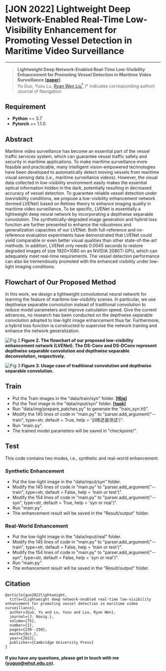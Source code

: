# [JON 2022] Lightweight Deep Network-Enabled Real-Time Low-Visibility Enhancement for Promoting Vessel Detection in Maritime Video Surveillance 

---
>**Lightweight Deep Network-Enabled Real-Time Low-Visibility Enhancement for Promoting Vessel Detection in Maritime Video Surveillance [[paper](https://www.researchgate.net/profile/Wen-Liu-41/publication/354542130_Lightweight_Deep_Network-Enabled_Real-Time_Low-Visibility_Enhancement_for_Promoting_Vessel_Detection_in_Maritime_Video_Surveillance/links/613ea85c01846e45ef44faff/Lightweight-Deep-Network-Enabled-Real-Time-Low-Visibility-Enhancement-for-Promoting-Vessel-Detection-in-Maritime-Video-Surveillance.pdf)]**<br> Yu Guo, Yuxu Lu, [Ryan Wen Liu<sup>*</sup>](http://mipc.whut.edu.cn/index.html) (* indicates corresponding author) <br> 
>Journal of Navigation

## Requirement ##
* __Python__ == 3.7
* __Pytorch__ == 1.1.0

## Abstract

Maritime video surveillance has become an essential part of the vessel traffic services system, which can guarantee vessel traffic safety and security in maritime applications. To make maritime surveillance more feasible and practicable, many intelligent vision-empowered technologies have been developed to automatically detect moving vessels from maritime visual sensing data (i.e., maritime surveillance videos). However, the visual data collected in low-visibility environment easily makes the essential optical information hidden in the dark, potentially resulting in decreased accuracy of vessel detection. To guarantee reliable vessel detection under lowvisibility conditions, we propose a low-visibility enhancement network (termed LVENet) based on Retinex theory to enhance imaging quality in maritime video surveillance. To be specific, LVENet is essentially a lightweight deep neural network by incorporating a depthwise separable convolution. The synthetically-degraded image generation and hybrid loss function are further presented to enhance the robustness and generalization capacities of our LVENet. Both full-reference and no-reference evaluation experiments have demonstrated that LVENet could yield comparable or even better visual qualities than other state-of-the-art methods. In addition, LVENet only needs 0.0045 seconds to restore degraded images of size 1920×1080 on an NVIDIA 2080Ti GPU, which can adequately meet real-time requirements. The vessel detection performance can also be tremendously promoted with the enhanced visibility under low-light imaging conditions.

## Flowchart of Our Proposed Method

In this work, we design a lightweight convolutional neural network for learning the feature of maritime low-visibility scenes. In particular, we use depthwise separable convolution instead of traditional convolution to reduce model parameters and improve calculation speed. Give the current advances, no research has been conducted on the depthwise separable convolution adopted to low-light image enhancement thus far. Furthermore, a hybrid loss function is constructed to supervise the network training and enhance the network generalization. 

![Fig  2](https://user-images.githubusercontent.com/48637474/135222864-510ad3cb-2138-4182-bf67-84861d084e52.png)
**Figure 2. The flowchart of our proposed low-visibility enhancement network (LVENet). The DS-Conv and DS-DConv represent depthwise separable convolution and depthwise separable deconvolution, respectively.**

![Fig  3](https://user-images.githubusercontent.com/48637474/135223081-ce2cbf0b-8be1-46b1-8922-c1a9b37fbbb1.png)
**Figure 3. Usage case of traditional convolution and depthwise separable convolution.**
## Train
* Put the Train images in the "data/train/syn" folder. [**[l6jq]**](https://pan.baidu.com/s/1u5qh5ipAwq5kGKVPlcw2_w)
* Put the Test image in the "data/input/syn" folder. [**[tqok]**](https://pan.baidu.com/s/1uokWPJWa6zwOT8ItWelVew)
* Run "data/img/prepare_patches.py" to generate the "train_syn.h5". 
* Modify the 145 lines of code in "main.py" to "parser.add_argument("--train", type=str, default =  True, help = '训练还是测试')".
* Run "main.py". 
* The trained model parameters will be saved in "checkpoint/". 

## Test
This code contains two modes, i.e., synthetic and real-world enhancement. 
### Synthetic Enhancement
* Put the low-light image in the "data/input/syn" folder.
* Modify the 145 lines of code in "main.py" to "parser.add_argument("--train", type=str, default =  False, help = 'train or test')".
* Modify the 154 lines of code in "main.py" to "parser.add_argument("--syn", type=str, default = True, help = 'syn or real')".
* Run "main.py". 
* The enhancement result will be saved in the "Result/output" folder.

### Real-World Enhancement
* Put the low-light image in the "data/input/real" folder.
* Modify the 145 lines of code in "main.py" to "parser.add_argument("--train", type=str, default =  False, help = 'train or test')".
* Modify the 154 lines of code in "main.py" to "parser.add_argument("--syn", type=str, default = False, help = 'syn or real')".
* Run "main.py". 
* The enhancement result will be saved in the "Result/output" folder.

## Citation

```
@article{guo2022lightweight,
  title={Lightweight deep network-enabled real-time low-visibility enhancement for promoting vessel detection in maritime video surveillance},
  author={Guo, Yu and Lu, Yuxu and Liu, Ryan Wen},
  journal={J. Navig.},
  volume={75},
  number={1},
  pages={230--250},
  month={Oct.},
  year={2022},
  publisher={Cambridge University Press}
}
```

#### If you have any questions, please get in touch with me (yuguo@whut.edu.cn).
